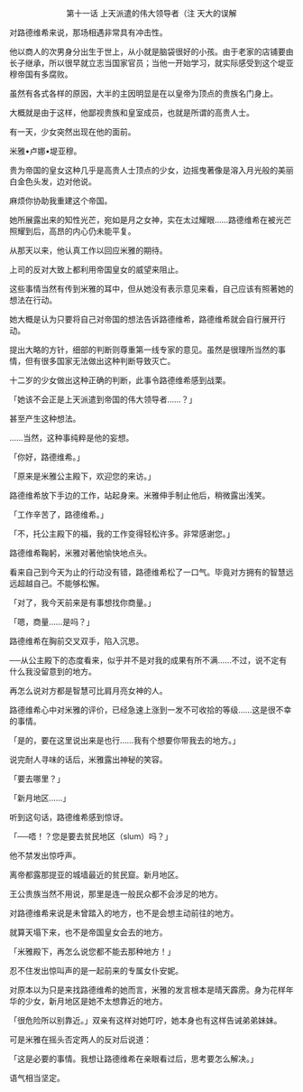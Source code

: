 <p align="center">第十一话 上天派遣的伟大领导者（注 天大的误解</p>

对路德维希来说，那场相遇非常具有冲击性。

他以商人的次男身分出生于世上，从小就是脑袋很好的小孩。由于老家的店铺要由长子继承，所以很早就立志当国家官员；当他一开始学习，就实际感受到这个堤亚穆帝国有多腐败。

虽然有各式各样的原因，大半的主因明显是在以皇帝为顶点的贵族名门身上。

大概就是由于这样，他鄙视贵族和皇室成员，也就是所谓的高贵人士。

有一天，少女突然出现在他的面前。

米雅•卢娜•堤亚穆。

贵为帝国的皇女这种几乎是高贵人士顶点的少女，边摇曳著像是溶入月光般的美丽白金色头发，边对他说。

麻烦你协助我重建这个帝国。

她所展露出来的知性光芒，宛如是月之女神，实在太过耀眼……路德维希在被光芒照耀到后，高昂的内心仍未能平复。

从那天以来，他认真工作以回应米雅的期待。

上司的反对大致上都利用帝国皇女的威望来阻止。

这些事情当然有传到米雅的耳中，但从她没有表示意见来看，自己应该有照著她的想法在行动。

她大概是认为只要将自己对帝国的想法告诉路德维希，路德维希就会自行展开行动。

提出大略的方针，细部的判断则尊重第一线专家的意见。虽然是很理所当然的事情，但有很多国家无法做出这种判断导致灭亡。

十二岁的少女做出这种正确的判断，此事令路德维希感到战栗。

「她该不会正是上天派遣到帝国的伟大领导者……？」

甚至产生这种想法。

……当然，这种事纯粹是他的妄想。

「你好，路德维希。」

「原来是米雅公主殿下，欢迎您的来访。」

路德维希放下手边的工作，站起身来。米雅伸手制止他后，稍微露出浅笑。

「工作辛苦了，路德维希。」

「不，托公主殿下的福，我的工作变得轻松许多。非常感谢您。」

路德维希鞠躬，米雅对著他愉快地点头。

看来自己到今天为止的行动没有错，路德维希松了一口气。毕竟对方拥有的智慧远远超越自己。不能够松懈。

「对了，我今天前来是有事想找你商量。」

「嗯，商量……是吗？」

路德维希在胸前交叉双手，陷入沉思。

──从公主殿下的态度看来，似乎并不是对我的成果有所不满……不过，说不定有什么我没留意到的地方。

再怎么说对方都是智慧可比肩月亮女神的人。

路德维希心中对米雅的评价，已经急速上涨到一发不可收拾的等级……这是很不幸的事情。

「是的，要在这里说出来是也行……我有个想要你带我去的地方。」

说完耐人寻味的话后，米雅露出神秘的笑容。

「要去哪里？」

「新月地区……」

听到这句话，路德维希感到惊讶。

「──唔！？您是要去贫民地区（slum）吗？」

他不禁发出惊呼声。

离帝都露那提亚的城墙最近的贫民窟。新月地区。

王公贵族当然不用说，那里是连一般民众都不会涉足的地方。

对路德维希来说是未曾踏入的地方，也不是会想主动前往的地方。

就算天塌下来，也不是帝国皇女会去的地方。

「米雅殿下，再怎么说您都不能去那种地方！」

忍不住发出惊叫声的是一起前来的专属女仆安妮。

对原本以为只是来找路德维希的她而言，米雅的发言根本是晴天霹雳。身为花样年华的少女，新月地区是她不太想靠近的地方。

「很危险所以别靠近。」双亲有这样对她叮咛，她本身也有这样告诫弟弟妹妹。

可是米雅在摇头否定两人的反对后说道：

「这是必要的事情。我想让路德维希在亲眼看过后，思考要怎么解决。」

语气相当坚定。

